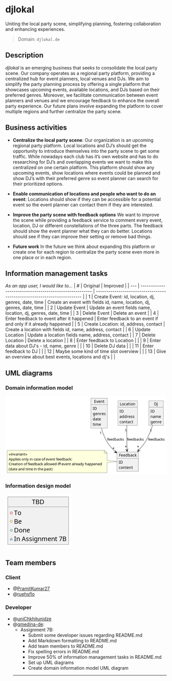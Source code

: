 # djlokal
Uniting the local party scene, simplifying planning, fostering collaboration and enhancing experiences.

> Domain: `djlokal.de`

## Description
*djlokal* is an emerging business that seeks to consolidate the local party scene. 
Our company operates as a regional party platform, providing a centralized hub for event planners, local venues and DJs. 
We aim to simplify the party planning process by offering a single platform that showcases upcoming events, available locations, and DJs based on their preferred genres. 
Moreover, we facilitate communication between event planners and venues and we encourage feedback to enhance the overall party experience. 
Our future plans involve expanding the platform to cover multiple regions and further centralize the party scene.

## Business activities
- **Centralize the local party scene**:
Our organization is an upcoming regional party platform. 
Local locations and DJ’s should get the opportunity to introduce themselves into the party scene to get some traffic. 
While nowadays each club has it’s own website and has to do researching for DJ’s and overlapping events we want to make this centralized on one certain platform. 
This platform should show any upcoming events, show locations where events could be planned and show DJ’s with their preferred genre so event planner can search for their prioritized options.

- **Enable communication of locations and people who want to do an event**:
Locations should show if they can be accessible for a potential event so the event planner can contact them if they are interested.

- **Improve the party scene with feedback options**
We want to improve the scene while providing a feedback service to comment every event, location, DJ or different constellations of the three parts. 
The feedback should show the event planner what they can do better. 
Locations should see if they can improve their setting or remove bad things.

- **Future work**
In the future we think about expanding this platform or create one for each region to centralize the party scene even more in one place or in each region.

## Information management tasks
*As an app user, I would like to...*
| #   | Original                                               | Improved                                                                |
| --- | ------------------------------------------------------ | ----------------------------------------------------------------------- |
| 1   | Create Event: id, location, dj, genres, date, time     | Create an event with fields id, name, location, dj, genres, date, time |
| 2   | Update Event                                           | Update an event fields name, location, dj, genres, date, time          |
| 3   | Delete Event                                           | Delete an event                                                         |
| 4   | Enter feedback to event after it happened              | Enter feedback to an event if and only if it already happened           |
| 5   | Create Location: id, address, contact                  | Create a location with fields id, name, address, contact                |
| 6   | Update Location                                        | Update a location fields name, address, contact                         |
| 7   | Delete Location                                        | Delete a location                                                       |
| 8   | Enter feedback to Location                             |                                                                         |
| 9   | Enter data about DJ's - id, name, genre                |                                                                         |
| 10  | Delete DJ data                                         |                                                                         |
| 11  | Enter feedback to DJ                                   |                                                                         |
| 12  | Maybe some kind of time slot overview                  |                                                                         |
| 13  | Give an overview about best events, locations and dj's |                                                                         |

## UML diagrams
### Domain information model
![Domain information model](uml/dim.png?raw=true)

### Information design model 
![Information design model](uml/idm.png?raw=true)

## Team members
### Client
- @[PramitKumar27](https://github.com/PramitKumar27)
- @[ruehsflo](https://github.com/ruehsflo)
### Developer
- @[uniChkhitunidze](https://github.com/uniChkhitunidze)
- @[gmedina-de](https://github.com/gmedina-de): 
  - Assignment 7B:
    - Submit some developer issues regarding README.md
    - Add Markdown formatting to README.md
    - Add team members to README.md
    - Fix spelling errors in README.md
    - Improve 50% of information management tasks in README.md
    - Set up UML diagrams
    - Create domain information model UML diagram
  - --

